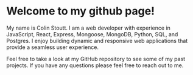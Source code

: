# Welcome to my github page!

My name is Colin Stoutt. I am a web developer with experience in JavaScript, React, Express, Mongoose, MongoDB, Python, SQL, and Postgres. I enjoy building dynamic and responsive web applications that provide a seamless user experience.

Feel free to take a look at my GitHub repository to see some of my past projects. If you have any questions please feel free to reach out to me.
